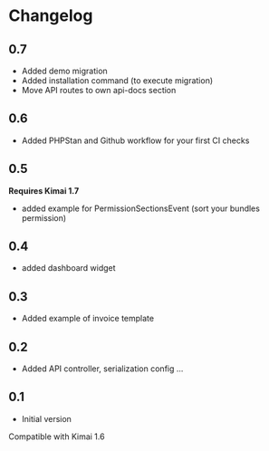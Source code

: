 # Changelog

## 0.7

- Added demo migration
- Added installation command (to execute migration)
- Move API routes to own api-docs section

## 0.6

- Added PHPStan and Github workflow for your first CI checks

## 0.5
 
**Requires Kimai 1.7**

- added example for PermissionSectionsEvent (sort your bundles permission)

## 0.4 

- added dashboard widget

## 0.3 

- Added example of invoice template

## 0.2

- Added API controller, serialization config ...
 
## 0.1 

- Initial version
  
Compatible with Kimai 1.6
